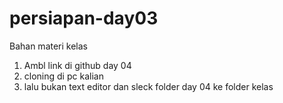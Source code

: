# persiapan-day03
Bahan  materi kelas

1. Ambl link di github day 04
2. cloning di pc kalian
3. lalu bukan text editor dan sleck folder day 04 ke folder kelas
   
